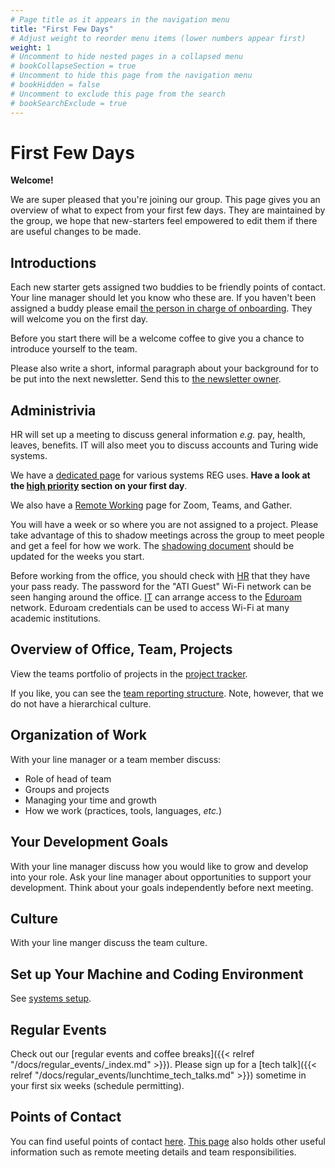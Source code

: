 ```yaml
---
# Page title as it appears in the navigation menu
title: "First Few Days"
# Adjust weight to reorder menu items (lower numbers appear first)
weight: 1
# Uncomment to hide nested pages in a collapsed menu
# bookCollapseSection = true
# Uncomment to hide this page from the navigation menu
# bookHidden = false
# Uncomment to exclude this page from the search
# bookSearchExclude = true
---
```


# First Few Days

**Welcome!**

We are super pleased that you're joining our group.
This page gives you an overview of what to expect from your first few days.
They are maintained by the group, we hope that new-starters feel empowered to edit them if there are useful changes to be made.

## Introductions

Each new starter gets assigned two buddies to be friendly points of contact.
Your line manager should let you know who these are.
If you haven't been assigned a buddy please email [the person in charge of
onboarding](https://github.com/alan-turing-institute/research-engineering-group/wiki/The-REGistry#responsibilities).
They will welcome you on the first day.

Before you start there will be a welcome coffee to give you a chance to introduce yourself to the team.

Please also write a short, informal paragraph about your background for to be put into the next newsletter.
Send this to [the newsletter
owner](https://github.com/alan-turing-institute/research-engineering-group/wiki/The-REGistry#responsibilities).

## Administrivia

HR will set up a meeting to discuss general information *e.g.* pay, health, leaves, benefits.
IT will also meet you to discuss accounts and Turing wide systems.

We have a [dedicated page](https://github.com/alan-turing-institute/research-engineering-group/wiki/New-Joiners:-Systems-set-up) for various systems REG uses.
**Have a look at the [high
priority](https://github.com/alan-turing-institute/research-engineering-group/wiki/New-Joiners:-Systems-set-up#high-priority) section on your first day**.

We also have a [Remote Working](https://github.com/alan-turing-institute/research-engineering-group/wiki/Remote-Working) page for Zoom, Teams, and Gather.

You will have a week or so where you are not assigned to a project.
Please take advantage of this to shadow meetings across the group to meet people and get a feel for how we work.
The [shadowing
document](https://github.com/alan-turing-institute/research-engineering-group/wiki/The-REGistry#documents) should be updated for the weeks you start.

Before working from the office, you should check with [HR](https://github.com/alan-turing-institute/research-engineering-group/wiki/The-REGistry#points-of-contact) that they have your pass ready.
The password for the "ATI Guest" Wi-Fi network can be seen hanging around the
office.
[IT](https://github.com/alan-turing-institute/research-engineering-group/wiki/The-REGistry#points-of-contact) can arrange access to the [Eduroam](https://eduroam.org/) network.
Eduroam credentials can be used to access Wi-Fi at many academic institutions.

## Overview of Office, Team, Projects

View the teams portfolio of projects in the [project tracker](https://github.com/alan-turing-institute/Hut23/projects/2).

If you like, you can see the [team reporting structure](https://github.com/alan-turing-institute/research-engineering-group/wiki/Team-reporting-structure).
Note, however, that we do not have a hierarchical culture.

## Organization of Work

With your line manager or a team member discuss:

- Role of head of team
- Groups and projects
- Managing your time and growth
- How we work (practices, tools, languages, *etc.*)

## Your Development Goals

With your line manager discuss how you would like to grow and develop into your role.
Ask your line manager about opportunities to support your development.
Think about your goals independently before next meeting.

## Culture

With your line manger discuss the team culture.

## Set up Your Machine and Coding Environment

See [systems setup](https://github.com/alan-turing-institute/research-engineering-group/wiki/New-Joiners:-Systems-set-up).

## Regular Events

Check out our [regular events and coffee breaks]({{< relref "/docs/regular_events/_index.md" >}}).
Please sign up for a [tech talk]({{< relref "/docs/regular_events/lunchtime_tech_talks.md" >}}) sometime in your first six weeks (schedule permitting).

## Points of Contact

You can find useful points of contact
[here](https://github.com/alan-turing-institute/research-engineering-group/wiki/The-REGistry#points-of-contact).
[This
page](https://github.com/alan-turing-institute/research-engineering-group/wiki/The-REGistry) also holds other useful information such as remote meeting details and team responsibilities.
